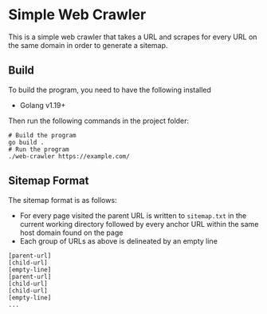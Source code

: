 # Simple Web Crawler

This is a simple web crawler that takes a URL and scrapes for every URL on the same domain in order to generate a
sitemap.

## Build

To build the program, you need to have the following installed

- Golang v1.19+

Then run the following commands in the project folder:

```shell
# Build the program
go build .
# Run the program
./web-crawler https://example.com/
```
## Sitemap Format

The sitemap format is as follows:

- For every page visited the parent URL is written to `sitemap.txt` in the current working directory followed by every anchor URL within the same host domain found on the page
- Each group of URLs as above is delineated by an empty line
```text
[parent-url]
[child-url]
[empty-line]
[parent-url]
[child-url]
[child-url]
[empty-line]
...
```

